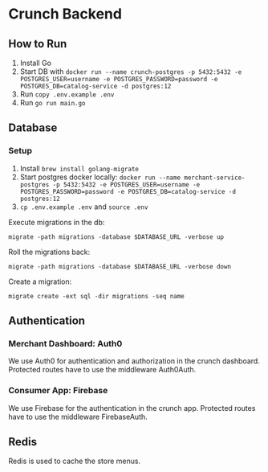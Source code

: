 # Crunch Backend

## How to Run

1. Install Go
2. Start DB with `docker run --name crunch-postgres -p 5432:5432 -e POSTGRES_USER=username -e POSTGRES_PASSWORD=password -e POSTGRES_DB=catalog-service -d postgres:12`
3. Run `copy .env.example .env`
4. Run `go run main.go`

## Database

### Setup

1. Install `brew install golang-migrate`
2. Start postgres docker locally: `docker run --name merchant-service-postgres -p 5432:5432 -e POSTGRES_USER=username -e POSTGRES_PASSWORD=password -e POSTGRES_DB=catalog-service -d postgres:12`
3. `cp .env.example .env` and `source .env`

Execute migrations in the db:

`migrate -path migrations -database $DATABASE_URL -verbose up`

Roll the migrations back:

`migrate -path migrations -database $DATABASE_URL -verbose down`

Create a migration:

`migrate create -ext sql -dir migrations -seq name`

## Authentication

### Merchant Dashboard: Auth0

We use Auth0 for authentication and authorization in the crunch dashboard. Protected routes have to use the middleware Auth0Auth. 

### Consumer App: Firebase

We use Firebase for the authentication in the crunch app. Protected routes have to use the middleware FirebaseAuth. 

## Redis

Redis is used to cache the store menus.